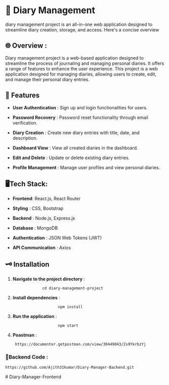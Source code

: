 
# 📙 Diary Management 


diary management project is an all-in-one web application designed to streamline diary creation, storage, and access. Here's a concise overview


## 🌐 Overview :


Diary management project is a web-based application designed to streamline the process of journaling and managing personal diaries. It offers a range of features to enhance the user experience. This project is a web application designed for managing diaries, allowing users to create, edit, and manage their personal diary entries.
## 🎯 Features

* __User Authentication__ : Sign up and login functionalities for users.
  
* __Password Recovery__ : 
       Password reset functionality through email verification.

* __Diary Creation__ : Create new diary entries with title, date, and description.
* __Dashboard View__ : View all created diaries in the dashboard.
* __Edit and Delete__ : Update or delete existing diary entries.
* __Profile Management__ : Manage user profiles and view personal diaries.

##  🖥️Tech Stack:

* __Frontend__: React.js, React Router
  
* __Styling__ : CSS, Bootstrap
* __Backend__ : Node.js, Express.js
* __Database__ : MongoDB
* __Authentication__ : JSON Web Tokens (JWT)
* __API Communication__ : Axios

## 🗝️ Installation

1. __Navigate to the project directory__ :
              
                    cd diary-management-project
   
2. __Install dependencies__ : 

                           npm install

3. __Run the application__ :

                           npm start

4. __Poastman__ :

        https://documenter.getpostman.com/view/30449043/2s9YkrbzYj

 ### 📝__Backend Code__  :
    https://github.com/Ajith31kumar/Diary-Manager-Backend.git
 
#   D i a r y - M a n a g e r - F r o n t e n d  
 